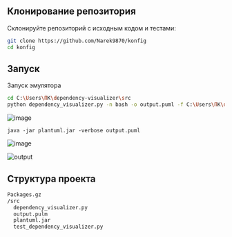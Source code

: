 ## Клонирование репозитория
Склонируйте репозиторий с исходным кодом и тестами:
```bash
git clone https://github.com/Narek9870/konfig
cd konfig
```

## Запуск
Запуск эмулятора
```bash
cd C:\Users\ПК\dependency-visualizer\src
python dependency_visualizer.py -n bash -o output.puml -f C:\Users\ПК\dependency-visualizer\Packages.gz
```
![image](https://github.com/user-attachments/assets/8b96e647-c670-4dad-91c5-c3ded99f928c)

```
java -jar plantuml.jar -verbose output.puml
```
![image](https://github.com/user-attachments/assets/9c639865-3f76-4b5f-b087-fc5a18ac9fae)


![output](https://github.com/user-attachments/assets/4eb27e40-9a53-4281-855a-830b65c2afd4)


## Структура проекта
```bash
Packages.gz
/src
  dependency_visualizer.py
  output.pulm
  plantuml.jar
  test_dependency_visualizer.py
```

